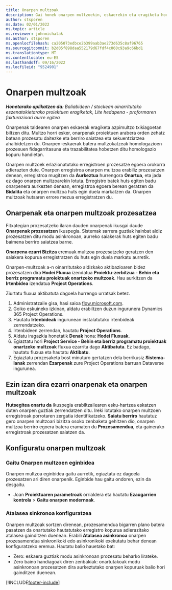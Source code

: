 ```yaml
---
title: Onarpen multzoak
description: Gai honek onarpen multzoekin, eskaerekin eta eragiketa horien azpimultzoekin nola lan egin azaltzen du.
author: stsporen
ms.date: 02/01/2022
ms.topic: article
ms.reviewer: johnmichalak
ms.author: stsporen
ms.openlocfilehash: ca205073edbce2b399aab3ae273d635c8af96765
ms.sourcegitcommit: b2d05f898daa552179d67fdf4c060c93a9c66bd1
ms.translationtype: MT
ms.contentlocale: eu-ES
ms.lasthandoff: 09/16/2022
ms.locfileid: "9524901"
---
```

# <a name="approval-sets"></a>Onarpen multzoak

_**Honetarako aplikatzen da:** Baliabideen / stockean oinarritutako eszenatokietarako proiektuen eragiketak, Lite hedapena - proformaren fakturazioari aurre egitea_

Onarpenak taldearen onarpen eskaerak eragiketa azpimultzo txikiagoetan biltzen ditu. Multzo horri esker, onarpenak proiektuen arabera orden zehatz batean prozesatu daitezke eta berriro saiatzea eta sekuentziatzea ahalbidetzen du. Onarpen-eskaerak batera multzokatzeak homologazioen prozesuen fidagarritasuna eta trazabilitatea hobetzen ditu homologazio kopuru handietan.

Onarpen multzoek erlazionatutako erregistroen prozesatze egoera orokorra adierazten dute. Onarpen erregistroa onarpen multzoa erabiliz prozesatzen denean, erregistroa mugitzen da **Aurkeztua** hurrengora **Onartua**, eta jada ez dago onarpen multzoarekin lotuta. Erregistro batek huts egiten badu onarpenera aurkezten denean, erregistroa egoera berean geratzen da **Bidalita** eta onarpen multzoa huts egin duela markatzen da. Onarpen multzoak hutsaren errore mezua erregistratzen du.

## <a name="processing-approvals-and-approval-sets"></a>Onarpenak eta onarpen multzoak prozesatzea
Fitxategian prozesatzeko ilaran dauden onarpenak ikusgai daude **Onarpenak prozesatzen** ikuspegia. Sistemak sarrera guztiak hainbat aldiz prozesatzen ditu modu asinkronoan, aurreko saiakerak huts egiten badu baimena berriro saiatzea barne.

**Onarpena ezarri Bizitza** eremuak multzoa prozesatzeko geratzen den saiakera kopurua erregistratzen du huts egin duela markatu aurretik.

Onarpen-multzoak a-n oinarritutako aldizkako aktibazioaren bidez prozesatzen dira **Hodei Fluxua** izendatua **Proiektu-zerbitzua - Behin eta berriz programatu proiektuak onartzeko multzoak**. Hau aurkitzen da **Irtenbidea** izendatua **Project Operations**. 

Ziurtatu fluxua aktibatuta dagoela hurrengo urratsak betez.

1. Administratzaile gisa, hasi saioa [flow.microsoft.com](https://powerautomate.microsoft.com).
2. Goiko eskuineko izkinan, aldatu erabiltzen duzun ingurunera Dynamics 365 Project Operations.
3. Hautatu **Irtenbideak** ingurunean instalatutako irtenbideak zerrendatzeko.
4. Irtenbideen zerrendan, hautatu **Project Operations**.
5. Aldatu iragazkia honetatik **Denak** hona: **Hodei Fluxuak**.
6. Egiaztatu hori **Project Service - Behin eta berriz programatu proiektuak onartzeko multzoak** fluxua ezarrita dago **Aktibatuta**. Ez badago, hautatu fluxua eta hautatu **Aktibatu**.
7. Egiaztatu prozesaketa bost minuturo gertatzen dela berrikusiz **Sistema-lanak** zerrendan **Ezarpenak** zure Project Operations barruan Dataverse ingurunea.

## <a name="failed-approvals-and-approval-sets"></a>Ezin izan dira ezarri onarpenak eta onarpen multzoak
**Hutsegitea onartu da** ikuspegia erabiltzailearen esku-hartzea eskatzen duten onarpen guztiak zerrendatzen ditu. Ireki lotutako onarpen multzoen erregistroak porrotaren zergatia identifikatzeko.
**Saiatu berriro** hautatuz gero onarpen multzoari bizitza osoko zenbaketa gehitzen dio, onarpen multzoa berriro egoera batera eramaten du **Prozesamendua**, eta gainerako erregistroak prozesatzen saiatzen da.

## <a name="configure-approval-sets"></a>Konfiguratu onarpen multzoak

### <a name="enable-the-approval-sets-feature"></a>Gaitu Onarpen multzoen eginbidea
Onarpen multzoa eginbidea gaitu aurretik, egiaztatu ez dagoela prozesatzen ari diren onarpenik. Eginbide hau gaitu ondoren, ezin da desgaitu.

- Joan **Proiektuaren parametroak** orrialdera eta hautatu **Ezaugarrien kontrola** > **Gaitu onarpen modernoak**.

### <a name="configuring-the-asynchronous-threshold"></a>Atalasea sinkronoa konfiguratzea 
Onarpen multzoak sortzen direnean, prozesamendua bigarren plano batera pasatzen da onartutako hautatutako erregistro kopurua adierazitako atalasea gainditzen duenean. Erabili **Atalasea asinkronoa** onarpen prozesamendua sinkronikoki edo asinkronikoki exekutatu behar denean konfiguratzeko eremua. Hautatu balio hauetako bat:

  - Zero: eskaera guztiak modu asinkronoan prozesatu beharko lirateke. 
  - Zero baino handiagoak diren zenbakiak: onartutakoak modu asinkronoan prozesatzen dira aurkeztutako onarpen kopuruak balio hori gainditzen duenean.

[!INCLUDE[footer-include](../includes/footer-banner.md)]
